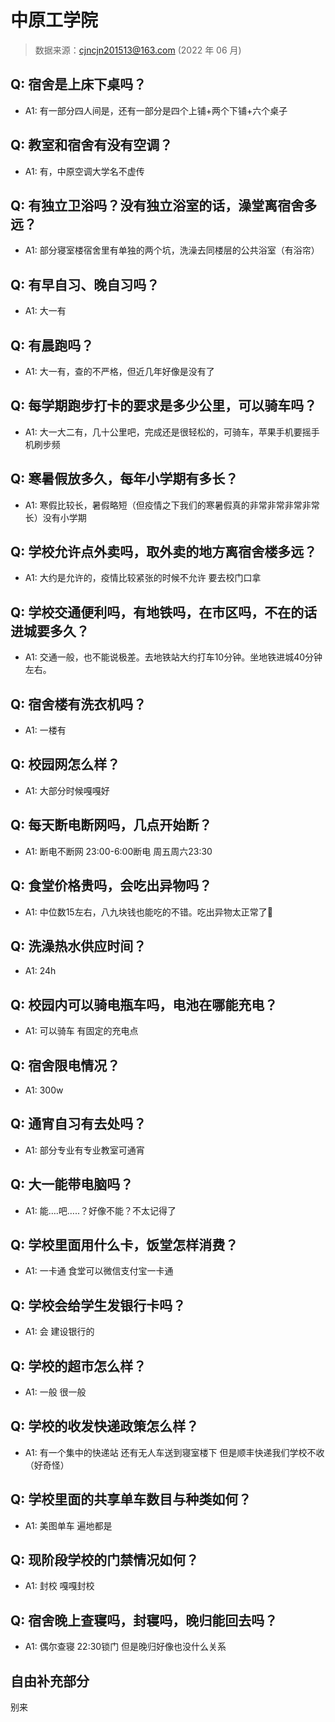 # 中原工学院

> 数据来源：cjncjn201513@163.com (2022 年 06 月)

## Q: 宿舍是上床下桌吗？

- A1: 有一部分四人间是，还有一部分是四个上铺+两个下铺+六个桌子

## Q: 教室和宿舍有没有空调？

- A1: 有，中原空调大学名不虚传

## Q: 有独立卫浴吗？没有独立浴室的话，澡堂离宿舍多远？

- A1: 部分寝室楼宿舍里有单独的两个坑，洗澡去同楼层的公共浴室（有浴帘）

## Q: 有早自习、晚自习吗？

- A1: 大一有

## Q: 有晨跑吗？

- A1: 大一有，查的不严格，但近几年好像是没有了

## Q: 每学期跑步打卡的要求是多少公里，可以骑车吗？

- A1: 大一大二有，几十公里吧，完成还是很轻松的，可骑车，苹果手机要摇手机刷步频

## Q: 寒暑假放多久，每年小学期有多长？

- A1: 寒假比较长，暑假略短（但疫情之下我们的寒暑假真的非常非常非常非常长）没有小学期

## Q: 学校允许点外卖吗，取外卖的地方离宿舍楼多远？

- A1: 大约是允许的，疫情比较紧张的时候不允许 要去校门口拿

## Q: 学校交通便利吗，有地铁吗，在市区吗，不在的话进城要多久？

- A1: 交通一般，也不能说极差。去地铁站大约打车10分钟。坐地铁进城40分钟左右。

## Q: 宿舍楼有洗衣机吗？

- A1: 一楼有

## Q: 校园网怎么样？

- A1: 大部分时候嘎嘎好

## Q: 每天断电断网吗，几点开始断？

- A1: 断电不断网 23:00-6:00断电 周五周六23:30

## Q: 食堂价格贵吗，会吃出异物吗？

- A1: 中位数15左右，八九块钱也能吃的不错。吃出异物太正常了🥲

## Q: 洗澡热水供应时间？

- A1: 24h

## Q: 校园内可以骑电瓶车吗，电池在哪能充电？

- A1: 可以骑车 有固定的充电点

## Q: 宿舍限电情况？

- A1: 300w

## Q: 通宵自习有去处吗？

- A1: 部分专业有专业教室可通宵

## Q: 大一能带电脑吗？

- A1: 能….吧…..？好像不能？不太记得了

## Q: 学校里面用什么卡，饭堂怎样消费？

- A1: 一卡通 食堂可以微信支付宝一卡通

## Q: 学校会给学生发银行卡吗？

- A1: 会 建设银行的

## Q: 学校的超市怎么样？

- A1: 一般 很一般

## Q: 学校的收发快递政策怎么样？

- A1: 有一个集中的快递站 还有无人车送到寝室楼下 但是顺丰快递我们学校不收（好奇怪）

## Q: 学校里面的共享单车数目与种类如何？

- A1: 美图单车 遍地都是

## Q: 现阶段学校的门禁情况如何？

- A1: 封校 嘎嘎封校

## Q: 宿舍晚上查寝吗，封寝吗，晚归能回去吗？

- A1: 偶尔查寝 22:30锁门 但是晚归好像也没什么关系

## 自由补充部分

别来